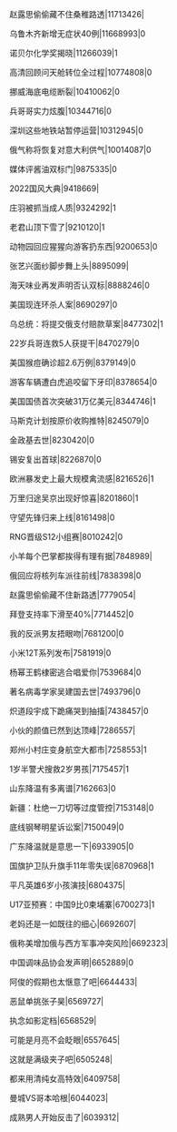 赵露思偷偷藏不住桑稚路透|11713426|

乌鲁木齐新增无症状40例|11668993|0

诺贝尔化学奖揭晓|11266039|1

高清回顾问天舱转位全过程|10774808|0

挪威海底电缆断裂|10410062|0

兵哥哥实力炫腹|10344716|0

深圳这些地铁站暂停运营|10312945|0

俄气称将恢复对意大利供气|10014087|0

媒体评酱油双标门|9875335|0

2022国风大典|9418669|

庄羽被抓当成人质|9324292|1

老君山顶下雪了|9210120|1

动物园回应猩猩向游客扔东西|9200653|0

张艺兴面纱脚步舞上头|8895099|

海天味业再发声明否认双标|8888246|0

美国现连环杀人案|8690297|0

乌总统：将提交俄支付赔款草案|8477302|1

22岁兵哥连救5人获提干|8470279|0

美国猴痘确诊超2.6万例|8379149|0

游客车辆遭白虎追咬留下牙印|8378654|0

美国国债首次突破31万亿美元|8344746|1

马斯克计划按原价收购推特|8245079|0

金政基去世|8230420|0

锡安复出首球|8226870|0

欧洲暴发史上最大规模禽流感|8216526|1

万里归途吴京出现好惊喜|8201860|1

守望先锋归来上线|8161498|0

RNG晋级S12小组赛|8010242|0

小羊每个巴掌都挨得有理有据|7848989|

俄回应将核列车派往前线|7838398|0

赵露思偷偷藏不住新路透|7779054|

拜登支持率下滑至40%|7714452|0

我的反派男友捂眼吻|7681200|0

小米12T系列发布|7581919|0

杨幂王鹤棣密逃合唱爱你|7539684|0

著名病毒学家吴建国去世|7493796|0

炽道段宇成下跪痛哭到抽搐|7438457|0

小伙的颜值已然到达顶峰|7286557|

郑州小村庄变身航空大都市|7258553|1

1岁半警犬搜救2岁男孩|7175457|1

山东降温有多离谱|7162663|0

新疆：杜绝一刀切等过度管控|7153148|0

底线钢琴明星诉讼案|7150049|0

广东降温就是意思一下|6933905|0

国旗护卫队升旗手11年零失误|6870968|1

平凡英雄6岁小孩演技|6804375|

U17亚预赛：中国9比0柬埔寨|6700273|1

老妈还是一如既往的细心|6692607|

俄称美增加俄与西方军事冲突风险|6692323|

中国调味品协会发声明|6652889|0

阿俊的假期也太惬意了吧|6644433|

恶鼠单挑张子昊|6569727|

执念如影定档|6568529|

可能是月亮不会眨眼|6557645|

这就是满级夹子吧|6505248|

都来用清纯女高特效|6409758|

曼城VS哥本哈根|6044023|

成熟男人开始反击了|6039312|

